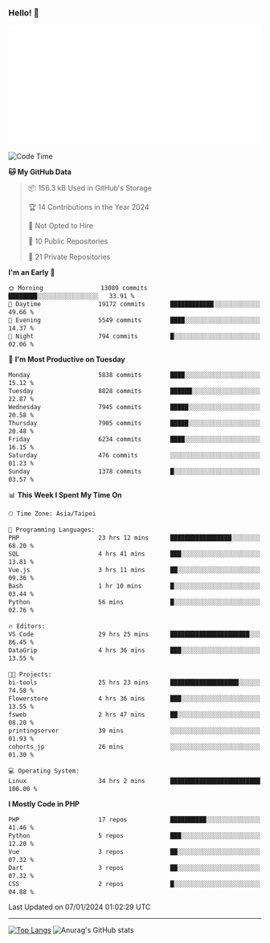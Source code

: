### Hello! 👋

![Metrics](/metrics.classic.svg)

<!--START_SECTION:waka-->
![Code Time](http://img.shields.io/badge/Code%20Time-1%2C024%20hrs%2034%20mins-blue)

**🐱 My GitHub Data** 

> 📦 156.3 kB Used in GitHub's Storage 
 > 
> 🏆 14 Contributions in the Year 2024
 > 
> 🚫 Not Opted to Hire
 > 
> 📜 10 Public Repositories 
 > 
> 🔑 21 Private Repositories 
 > 
**I'm an Early 🐤** 

```text
🌞 Morning                13089 commits       ████████░░░░░░░░░░░░░░░░░   33.91 % 
🌆 Daytime                19172 commits       ████████████░░░░░░░░░░░░░   49.66 % 
🌃 Evening                5549 commits        ████░░░░░░░░░░░░░░░░░░░░░   14.37 % 
🌙 Night                  794 commits         █░░░░░░░░░░░░░░░░░░░░░░░░   02.06 % 
```
📅 **I'm Most Productive on Tuesday** 

```text
Monday                   5838 commits        ████░░░░░░░░░░░░░░░░░░░░░   15.12 % 
Tuesday                  8828 commits        ██████░░░░░░░░░░░░░░░░░░░   22.87 % 
Wednesday                7945 commits        █████░░░░░░░░░░░░░░░░░░░░   20.58 % 
Thursday                 7905 commits        █████░░░░░░░░░░░░░░░░░░░░   20.48 % 
Friday                   6234 commits        ████░░░░░░░░░░░░░░░░░░░░░   16.15 % 
Saturday                 476 commits         ░░░░░░░░░░░░░░░░░░░░░░░░░   01.23 % 
Sunday                   1378 commits        █░░░░░░░░░░░░░░░░░░░░░░░░   03.57 % 
```


📊 **This Week I Spent My Time On** 

```text
🕑︎ Time Zone: Asia/Taipei

💬 Programming Languages: 
PHP                      23 hrs 12 mins      █████████████████░░░░░░░░   68.20 % 
SQL                      4 hrs 41 mins       ███░░░░░░░░░░░░░░░░░░░░░░   13.81 % 
Vue.js                   3 hrs 11 mins       ██░░░░░░░░░░░░░░░░░░░░░░░   09.36 % 
Bash                     1 hr 10 mins        █░░░░░░░░░░░░░░░░░░░░░░░░   03.44 % 
Python                   56 mins             █░░░░░░░░░░░░░░░░░░░░░░░░   02.76 % 

🔥 Editors: 
VS Code                  29 hrs 25 mins      ██████████████████████░░░   86.45 % 
DataGrip                 4 hrs 36 mins       ███░░░░░░░░░░░░░░░░░░░░░░   13.55 % 

🐱‍💻 Projects: 
bi-tools                 25 hrs 23 mins      ███████████████████░░░░░░   74.58 % 
Flowerstore              4 hrs 36 mins       ███░░░░░░░░░░░░░░░░░░░░░░   13.55 % 
fsweb                    2 hrs 47 mins       ██░░░░░░░░░░░░░░░░░░░░░░░   08.20 % 
printingserver           39 mins             ░░░░░░░░░░░░░░░░░░░░░░░░░   01.93 % 
cohorts_jp               26 mins             ░░░░░░░░░░░░░░░░░░░░░░░░░   01.30 % 

💻 Operating System: 
Linux                    34 hrs 2 mins       █████████████████████████   100.00 % 
```

**I Mostly Code in PHP** 

```text
PHP                      17 repos            ██████████░░░░░░░░░░░░░░░   41.46 % 
Python                   5 repos             ███░░░░░░░░░░░░░░░░░░░░░░   12.20 % 
Vue                      3 repos             ██░░░░░░░░░░░░░░░░░░░░░░░   07.32 % 
Dart                     3 repos             ██░░░░░░░░░░░░░░░░░░░░░░░   07.32 % 
CSS                      2 repos             █░░░░░░░░░░░░░░░░░░░░░░░░   04.88 % 
```




 Last Updated on 07/01/2024 01:02:29 UTC
<!--END_SECTION:waka-->

<hr>

<span style="display:inline-block">[![Top Langs](https://github-readme-stats.vercel.app/api/top-langs/?username=maureendadap&layout=compact&theme=transparent)](https://github.com/anuraghazra/github-readme-stats)</span>
<span style="display:inline-block">![Anurag's GitHub stats](https://github-readme-stats.vercel.app/api?username=maureendadap&show_icons=true&theme=transparent&count_private=true)</span>

<!--
**MaureenDadap/maureendadap** is a ✨ _special_ ✨ repository because its `README.md` (this file) appears on your GitHub profile.

Here are some ideas to get you started:

- 🔭 I’m currently working on ...
- 🌱 I’m currently learning ...
- 👯 I’m looking to collaborate on ...
- 🤔 I’m looking for help with ...
- 💬 Ask me about ...
- 📫 How to reach me: ...
- 😄 Pronouns: ...
- ⚡ Fun fact: ...
-->
